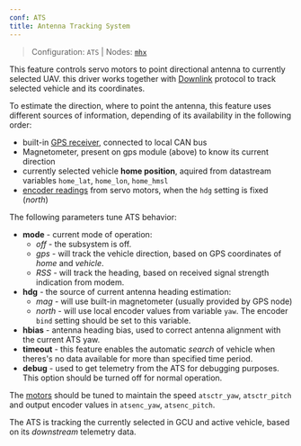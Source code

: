 ```yaml
---
conf: ATS
title: Antenna Tracking System
---
```


>Configuration: `ATS`
> | Nodes: [`mhx`](../../hw/nodes/mhx.md)

This feature controls servo motors to point directional antenna to currently selected UAV. this driver works together with [Downlink](downlink.md) protocol to track selected vehicle and its coordinates.

To estimate the direction, where to point the antenna, this feature uses different sources of information, depending of its availability in the following order:

- built-in [GPS receiver](../../hw/nodes/gps.md), connected to local CAN bus
- Magnetometer, present on gps module (above) to know its current direction
- currently selected vehicle **home position**, aquired from datastream variables `home_lat`, `home_lon`, `home_hmsl`
- [encoder readings](encoder.md) from servo motors, when the `hdg` setting is fixed (*north*)

The following parameters tune ATS behavior:

- **mode** - current mode of operation:
    - *off* - the subsystem is off.
    - *gps* - will track the vehicle direction, based on GPS coordinates of *home* and *vehicle*.
    - *RSS* - will track the heading, based on received signal strength indication from modem.
- **hdg** - the source of current antenna heading estimation:
    - *mag* - will use built-in magnetometer (usually provided by GPS node)
    - *north* - will use local encoder values from variable `yaw`. The encoder `bind` setting should be set to this variable.
- **hbias** - antenna heading bias, used to correct antenna alignment with the current ATS yaw.
- **timeout** - this feature enables the automatic *search* of vehicle when theres's no data available for more than specified time period.
- **debug** - used to get telemetry from the ATS for debugging purposes. This option should be turned off for normal operation.


The [motors](servo.md) should be tuned to maintain the speed `atsctr_yaw`, `atsctr_pitch` and output encoder values in `atsenc_yaw`, `atsenc_pitch`.

The ATS is tracking the currently selected in GCU and active vehicle, based on its *downstream* telemetry data.